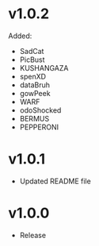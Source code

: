 # v1.0.2
Added:
- SadCat
- PicBust
- KUSHANGAZA
- spenXD
- dataBruh
- gowPeek
- WARF
- odoShocked
- BERMUS
- PEPPERONI

# v1.0.1
- Updated README file

# v1.0.0
- Release